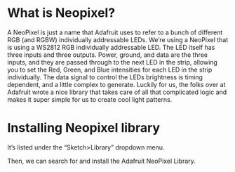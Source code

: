 # What is Neopixel?

A NeoPixel is just a name that Adafruit uses to refer to a bunch of different RGB (and RGBW) individually addressable LEDs. We’re using a NeoPixel that is using a WS2812 RGB individually addressable LED. The LED itself has three inputs and three outputs. Power, ground, and data are the three inputs, and they are passed through to the next LED in the strip, allowing you to set the Red, Green, and Blue intensities for each LED in the strip individually. The data signal to control the LEDs brightness is timing dependent, and a little complex to generate. Luckily for us, the folks over at Adafruit wrote a nice library that takes care of all that complicated logic and makes it super simple for us to create cool light patterns.

# Installing Neopixel library

It’s listed under the “Sketch>Library” dropdown menu. 

Then, we can search for and install the Adafruit NeoPixel Library.

